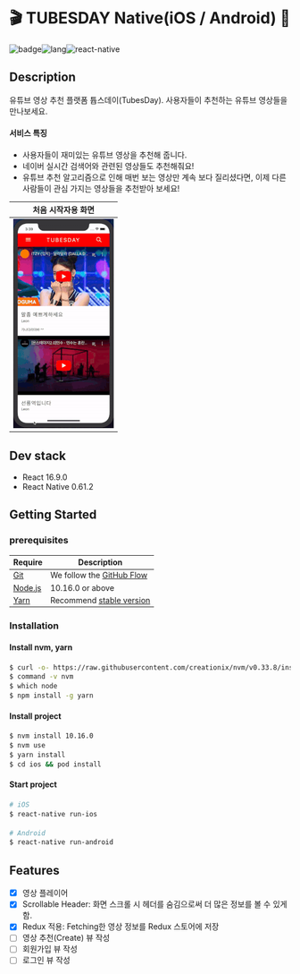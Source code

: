 # 🎬 TUBESDAY Native(iOS / Android) 🎥
![badge](https://img.shields.io/badge/Part-Front--end-brightgreen)![lang](https://img.shields.io/badge/Language-JavaScript-blue)![react-native](https://img.shields.io/badge/Tech--stack-ReactNative-orange)






## Description

유튜브 영상 추천 플랫폼 튭스데이(TubesDay).
사용자들이 추천하는 유튜브 영상들을 만나보세요.



#### 서비스 특징

- 사용자들이 재미있는 유튜브 영상을 추천해 줍니다.
- 네이버 실시간 검색어와 관련된 영상들도 추천해줘요!
- 유튜브 추천 알고리즘으로 인해 매번 보는 영상만 계속 보다 질리셨다면, 이제 다른 사람들이 관심 가지는 영상들을 추천받아 보세요!



|                                       처음 시작자용 화면                                        |
| :-------------------------------------------------------------------------------------: | 
| ![main_video](https://github.com/ChaeWonKong/image-resource/blob/master/tube.gif?raw=true) | 



## Dev stack

- React 16.9.0
- React Native 0.61.2



## Getting Started



### prerequisites


| Require                              | Description                                                               |
| ------------------------------------ | ------------------------------------------------------------------------- |
| [Git](https://git-scm.com/)          | We follow the [GitHub Flow](https://guides.github.com/introduction/flow/) |
| [Node.js](nodejs.org)                | 10.16.0 or above                                                          |
| [Yarn](https://yarnpkg.com/lang/en/) | Recommend [stable version](https://github.com/yarnpkg/yarn/releases)      |



### Installation

#### Install nvm, yarn

```bash
$ curl -o- https://raw.githubusercontent.com/creationix/nvm/v0.33.8/install.sh | bash
$ command -v nvm
$ which node
$ npm install -g yarn
```



#### Install project

```bash
$ nvm install 10.16.0
$ nvm use
$ yarn install
$ cd ios && pod install
```




#### Start project

```bash
# iOS
$ react-native run-ios

# Android
$ react-native run-android
```





## Features

- [x] 영상 플레이어
- [X] Scrollable Header: 화면 스크롤 시 헤더를 숨김으로써 더 많은 정보를 볼 수 있게 함.
- [X] Redux 적용: Fetching한 영상 정보를 Redux 스토어에 저장
- [ ] 영상 추천(Create) 뷰 작성
- [ ] 회원가입 뷰 작성
- [ ] 로그인 뷰 작성